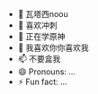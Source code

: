 - 👋 瓦塔西noou
- 👀 喜欢冲刺
- 🌱 正在学原神
- 💞️ 我喜欢你你喜欢我
- 📫 不要盒我
- 😄 Pronouns: ...
- ⚡ Fun fact: ...

<!---
znnVSNOOU/znnVSNOOU is a ✨ special ✨ repository because its `README.md` (this file) appears on your GitHub profile.
You can click the Preview link to take a look at your changes.
--->
